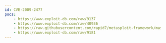 ```yaml
---
id: CVE-2009-2477
pocs:
    - https://www.exploit-db.com/raw/9137
    - https://www.exploit-db.com/raw/40936
    - https://raw.githubusercontent.com/rapid7/metasploit-framework/master/modules/exploits/multi/browser/firefox_escape_retval.rb
    - https://www.exploit-db.com/raw/9181
---
```

